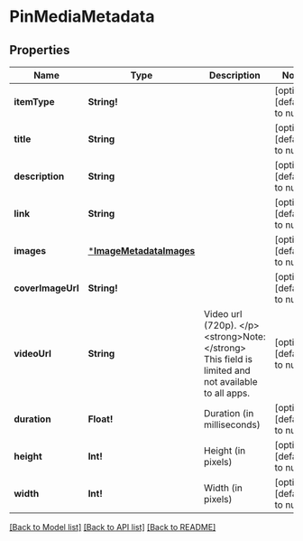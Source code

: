 # PinMediaMetadata

## Properties
Name | Type | Description | Notes
------------ | ------------- | ------------- | -------------
**itemType** | **String!** |  | [optional] [default to null]
**title** | **String** |  | [optional] [default to null]
**description** | **String** |  | [optional] [default to null]
**link** | **String** |  | [optional] [default to null]
**images** | [***ImageMetadataImages**](ImageMetadata_images.md) |  | [optional] [default to null]
**coverImageUrl** | **String!** |  | [optional] [default to null]
**videoUrl** | **String** | Video url (720p). &lt;/p&gt;&lt;strong&gt;Note:&lt;/strong&gt; This field is limited and not available to all apps. | [optional] [default to null]
**duration** | **Float!** | Duration (in milliseconds) | [optional] [default to null]
**height** | **Int!** | Height (in pixels) | [optional] [default to null]
**width** | **Int!** | Width (in pixels) | [optional] [default to null]

[[Back to Model list]](../README.md#documentation-for-models) [[Back to API list]](../README.md#documentation-for-api-endpoints) [[Back to README]](../README.md)


